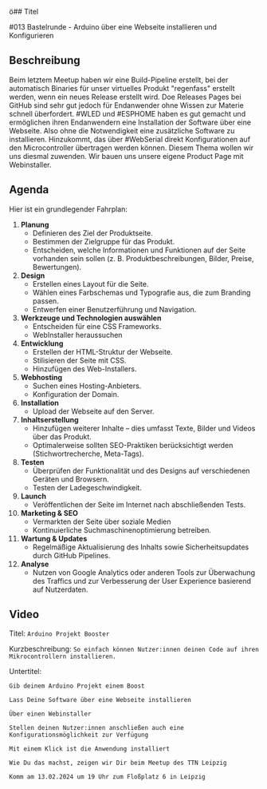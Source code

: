 ö## Titel

#013 Bastelrunde - Arduino über eine Webseite installieren und Konfigurieren

## Beschreibung

Beim letztem Meetup haben wir eine Build-Pipeline erstellt, bei der automatisch Binaries für unser virtuelles Produkt "regenfass" erstellt werden, wenn ein neues Release erstellt wird. Doe Releases Pages bei GitHub sind sehr gut jedoch für Endanwender ohne Wissen zur Materie schnell überfordert. #WLED und #ESPHOME haben es gut gemacht und ermöglichen ihren Endanwendern eine Installation der Software über eine Webseite.  Also ohne die Notwendigkeit eine zusätzliche Software zu installieren. Hinzukommt, das über #WebSerial direkt Konfigurationen auf den Microcontroller übertragen werden können. Diesem Thema wollen wir uns diesmal zuwenden.
Wir bauen uns unsere eigene Product Page mit Webinstaller.

## Agenda

Hier ist ein grundlegender Fahrplan:

1. **Planung**
   - Definieren des Ziel der Produktseite.
   - Bestimmen der Zielgruppe für das Produkt.
   - Entscheiden, welche Informationen und Funktionen auf der Seite vorhanden sein sollen (z. B. Produktbeschreibungen, Bilder, Preise, Bewertungen).
2. **Design**
   - Erstellen eines Layout für die Seite.
   - Wählen eines Farbschemas und Typografie aus, die zum Branding passen.
   - Entwerfen einer Benutzerführung und Navigation.
3. **Werkzeuge und Technologien auswählen**
   - Entscheiden für eine CSS Frameworks.
   - WebInstaller heraussuchen
4. **Entwicklung**
   - Erstellen der HTML-Struktur der Webseite.
   - Stilisieren der Seite mit CSS.
   - Hinzufügen des Web-Installers.
5. **Webhosting**
   - Suchen eines Hosting-Anbieters.
   - Konfiguration der Domain.
6. **Installation**
    - Upload der Webseite auf den Server.
7. **Inhaltserstellung**
    - Hinzufügen weiterer Inhalte – dies umfasst Texte, Bilder und Videos über das Produkt.
    - Optimalerweise sollten SEO-Praktiken berücksichtigt werden (Stichwortrecherche, Meta-Tags).
8. **Testen**
    - Überprüfen der Funktionalität und des Designs auf verschiedenen Geräten und Browsern.
    - Testen der Ladegeschwindigkeit.
9. **Launch**
    - Veröffentlichen der Seite im Internet nach abschließenden Tests.
10. **Marketing & SEO**
     - Vermarkten der Seite über soziale Medien
     - Kontinuierliche Suchmaschinenoptimierung betreiben.
11. **Wartung & Updates**
     - Regelmäßige Aktualisierung des Inhalts sowie Sicherheitsupdates durch GitHub Pipelines.
12. **Analyse**
     - Nutzen von Google Analytics oder anderen Tools zur Überwachung des Traffics und zur Verbesserung der User Experience basierend auf Nutzerdaten.

## Video

Titel:
`Arduino Projekt Booster`

Kurzbeschreibung: 
`So einfach können Nutzer:innen deinen Code auf ihren Mikrocontrollern installieren.`

Untertitel:
```
Gib deinem Arduino Projekt einem Boost

Lass Deine Software über eine Webseite installieren

Über einen Webinstaller

Stellen deinen Nutzer:innen anschließen auch eine Konfigurationsmöglichkeit zur Verfügung 

Mit einem Klick ist die Anwendung installiert

Wie Du das machst, zeigen wir Dir beim Meetup des TTN Leipzig 

Komm am 13.02.2024 um 19 Uhr zum Floßplatz 6 in Leipzig
```

